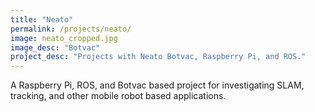 ```yaml
---
title: "Neato"
permalink: /projects/neato/
image: neato_cropped.jpg
image_desc: "Botvac"
project_desc: "Projects with Neato Botvac, Raspberry Pi, and ROS."
---
```


A Raspberry Pi, ROS, and Botvac based project for investigating SLAM, tracking, and other mobile robot based
applications.